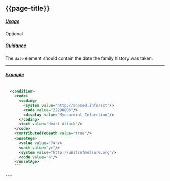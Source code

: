 ## {{page-title}}

<h5><ins>Usage</ins></h5>

<span class="mro-circle optional" title="Optional"></span> Optional


<h5><ins>Guidance</ins></h5>

The `date` element should contain the date the family history was taken.

---
<h5><ins>Example</ins></h5>

```xml

  <condition> 
    <code> 
      <coding> 
        <system value="http://snomed.info/sct"/> 
        <code value="22298006"/> 
        <display value="Myocardial Infarction"/> 
      </coding> 
      <text value="Heart Attack"/> 
    </code> 
    <contributedToDeath value="true"/> 
    <onsetAge> 
      <value value="74"/> 
      <unit value="yr"/> 
      <system value="http://unitsofmeasure.org"/> 
      <code value="a"/> 
    </onsetAge>
    ```

---